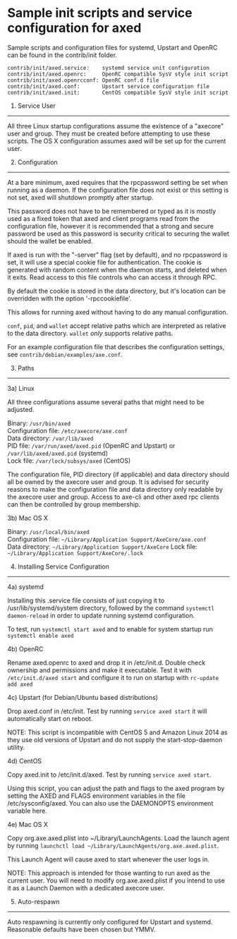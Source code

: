 Sample init scripts and service configuration for axed
==========================================================

Sample scripts and configuration files for systemd, Upstart and OpenRC
can be found in the contrib/init folder.

    contrib/init/axed.service:    systemd service unit configuration
    contrib/init/axed.openrc:     OpenRC compatible SysV style init script
    contrib/init/axed.openrcconf: OpenRC conf.d file
    contrib/init/axed.conf:       Upstart service configuration file
    contrib/init/axed.init:       CentOS compatible SysV style init script

1. Service User
---------------------------------

All three Linux startup configurations assume the existence of a "axecore" user
and group.  They must be created before attempting to use these scripts.
The OS X configuration assumes axed will be set up for the current user.

2. Configuration
---------------------------------

At a bare minimum, axed requires that the rpcpassword setting be set
when running as a daemon.  If the configuration file does not exist or this
setting is not set, axed will shutdown promptly after startup.

This password does not have to be remembered or typed as it is mostly used
as a fixed token that axed and client programs read from the configuration
file, however it is recommended that a strong and secure password be used
as this password is security critical to securing the wallet should the
wallet be enabled.

If axed is run with the "-server" flag (set by default), and no rpcpassword is set,
it will use a special cookie file for authentication. The cookie is generated with random
content when the daemon starts, and deleted when it exits. Read access to this file
controls who can access it through RPC.

By default the cookie is stored in the data directory, but it's location can be overridden
with the option '-rpccookiefile'.

This allows for running axed without having to do any manual configuration.

`conf`, `pid`, and `wallet` accept relative paths which are interpreted as
relative to the data directory. `wallet` *only* supports relative paths.

For an example configuration file that describes the configuration settings,
see `contrib/debian/examples/axe.conf`.

3. Paths
---------------------------------

3a) Linux

All three configurations assume several paths that might need to be adjusted.

Binary:              `/usr/bin/axed`  
Configuration file:  `/etc/axecore/axe.conf`  
Data directory:      `/var/lib/axed`  
PID file:            `/var/run/axed/axed.pid` (OpenRC and Upstart) or `/var/lib/axed/axed.pid` (systemd)  
Lock file:           `/var/lock/subsys/axed` (CentOS)  

The configuration file, PID directory (if applicable) and data directory
should all be owned by the axecore user and group.  It is advised for security
reasons to make the configuration file and data directory only readable by the
axecore user and group.  Access to axe-cli and other axed rpc clients
can then be controlled by group membership.

3b) Mac OS X

Binary:              `/usr/local/bin/axed`  
Configuration file:  `~/Library/Application Support/AxeCore/axe.conf`  
Data directory:      `~/Library/Application Support/AxeCore`
Lock file:           `~/Library/Application Support/AxeCore/.lock`

4. Installing Service Configuration
-----------------------------------

4a) systemd

Installing this .service file consists of just copying it to
/usr/lib/systemd/system directory, followed by the command
`systemctl daemon-reload` in order to update running systemd configuration.

To test, run `systemctl start axed` and to enable for system startup run
`systemctl enable axed`

4b) OpenRC

Rename axed.openrc to axed and drop it in /etc/init.d.  Double
check ownership and permissions and make it executable.  Test it with
`/etc/init.d/axed start` and configure it to run on startup with
`rc-update add axed`

4c) Upstart (for Debian/Ubuntu based distributions)

Drop axed.conf in /etc/init.  Test by running `service axed start`
it will automatically start on reboot.

NOTE: This script is incompatible with CentOS 5 and Amazon Linux 2014 as they
use old versions of Upstart and do not supply the start-stop-daemon utility.

4d) CentOS

Copy axed.init to /etc/init.d/axed. Test by running `service axed start`.

Using this script, you can adjust the path and flags to the axed program by
setting the AXED and FLAGS environment variables in the file
/etc/sysconfig/axed. You can also use the DAEMONOPTS environment variable here.

4e) Mac OS X

Copy org.axe.axed.plist into ~/Library/LaunchAgents. Load the launch agent by
running `launchctl load ~/Library/LaunchAgents/org.axe.axed.plist`.

This Launch Agent will cause axed to start whenever the user logs in.

NOTE: This approach is intended for those wanting to run axed as the current user.
You will need to modify org.axe.axed.plist if you intend to use it as a
Launch Daemon with a dedicated axecore user.

5. Auto-respawn
-----------------------------------

Auto respawning is currently only configured for Upstart and systemd.
Reasonable defaults have been chosen but YMMV.
